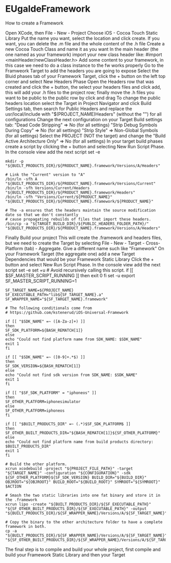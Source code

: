 # EUgaldeFramework

How to create a Framework

Open XCode, then File -  New - Project
Choose iOS - Cocoa Touch Static Library
Put the name you want, select the location and click create.
If you want, you can delete the .m file and the whole content of the .h file
Create a new Cocoa Touch Class and name it as you want
In the main header (the one named as your framework) import your new class header like:
	#import <mainHeader/newClassHeader.h>
Add some content to your framework, in this case we need to do a class instance to the fw works properly
Go to the Framweork Target to add the headers you are going to expose 
Select the Bluid phases tab of your Framework Target, click the + button on the left top corner and select New Headers Phase
Open the Headers row that was created and click the + button, the select your headers files and click add, this will add your .h files to the project row; finally move the .h files you want to be public to the public row by click and drag 
To change the public headers location select the Target in Project Navigator and click Build Settings tab, then search for Public Headers and replace the usr/local/include with "$(PROJECT_NAME)Headers" (without the "") for all configurations
Change the next configuration on your Target Build settings tab:
	"Dead Code Stripping" => No (for all settings)
	"Strip Debug Symbols During Copy" => No (for all settings)
	"Strip Style" => Non-Global Symbols (for all settings)
Select the PROJECT (NOT the target) and change the "Build Active Architecture Only" => No (for all settings)
In your target build phases create a script by clicking the + button and selecting New Run Script Phase. In the console view add the next script
	set -e

	mkdir -p "${BUILT_PRODUCTS_DIR}/${PRODUCT_NAME}.framework/Versions/A/Headers"

	# Link the "Current" version to "A"
	/bin/ln -sfh A "${BUILT_PRODUCTS_DIR}/${PRODUCT_NAME}.framework/Versions/Current"
	/bin/ln -sfh Versions/Current/Headers "${BUILT_PRODUCTS_DIR}/${PRODUCT_NAME}.framework/Headers"
	/bin/ln -sfh "Versions/Current/${PRODUCT_NAME}" "${BUILT_PRODUCTS_DIR}/${PRODUCT_NAME}.framework/${PRODUCT_NAME}"

	# The -a ensures that the headers maintain the source modification date so that we don't constantly
	# cause propagating rebuilds of files that import these headers.
	/bin/cp -a "${TARGET_BUILD_DIR}/${PUBLIC_HEADERS_FOLDER_PATH}/" "${BUILT_PRODUCTS_DIR}/${PRODUCT_NAME}.framework/Versions/A/Headers"
Finally Build your project
This will create the .framework and headers files, but we need to create the Target by selecting File - New - Target - Cross-Platform (tab) - Aggregate. Give a different name such like "Framework"
On your Framework Target (the aggregate one) add a new Target Dependencies that would be your Framework Static Library
Click the + button and select New Run Script Phase. In the console view add the next script
	set -e
	set +u
	# Avoid recursively calling this script.
	if [[ $SF_MASTER_SCRIPT_RUNNING ]]
	then
	exit 0
	fi
	set -u
	export SF_MASTER_SCRIPT_RUNNING=1

	SF_TARGET_NAME=${PROJECT_NAME}
	SF_EXECUTABLE_PATH="lib${SF_TARGET_NAME}.a"
	SF_WRAPPER_NAME="${SF_TARGET_NAME}.framework"

	# The following conditionals come from
	# https://github.com/kstenerud/iOS-Universal-Framework

	if [[ "$SDK_NAME" =~ ([A-Za-z]+) ]]
	then
	SF_SDK_PLATFORM=${BASH_REMATCH[1]}
	else
	echo "Could not find platform name from SDK_NAME: $SDK_NAME"
	exit 1
	fi

	if [[ "$SDK_NAME" =~ ([0-9]+.*$) ]]
	then
	SF_SDK_VERSION=${BASH_REMATCH[1]}
	else
	echo "Could not find sdk version from SDK_NAME: $SDK_NAME"
	exit 1
	fi

	if [[ "$SF_SDK_PLATFORM" = "iphoneos" ]]
	then
	SF_OTHER_PLATFORM=iphonesimulator
	else
	SF_OTHER_PLATFORM=iphoneos
	fi

	if [[ "$BUILT_PRODUCTS_DIR" =~ (.*)$SF_SDK_PLATFORM$ ]]
	then
	SF_OTHER_BUILT_PRODUCTS_DIR="${BASH_REMATCH[1]}${SF_OTHER_PLATFORM}"
	else
	echo "Could not find platform name from build products directory: $BUILT_PRODUCTS_DIR"
	exit 1
	fi

	# Build the other platform.
	xcrun xcodebuild -project "${PROJECT_FILE_PATH}" -target "${TARGET_NAME}" -configuration "${CONFIGURATION}" -sdk ${SF_OTHER_PLATFORM}${SF_SDK_VERSION} BUILD_DIR="${BUILD_DIR}" OBJROOT="${OBJROOT}" BUILD_ROOT="${BUILD_ROOT}" SYMROOT="${SYMROOT}" $ACTION

	# Smash the two static libraries into one fat binary and store it in the .framework
	xcrun lipo -create "${BUILT_PRODUCTS_DIR}/${SF_EXECUTABLE_PATH}" "${SF_OTHER_BUILT_PRODUCTS_DIR}/${SF_EXECUTABLE_PATH}" -output "${BUILT_PRODUCTS_DIR}/${SF_WRAPPER_NAME}/Versions/A/${SF_TARGET_NAME}"

	# Copy the binary to the other architecture folder to have a complete framework in both.
	cp -a "${BUILT_PRODUCTS_DIR}/${SF_WRAPPER_NAME}/Versions/A/${SF_TARGET_NAME}" "${SF_OTHER_BUILT_PRODUCTS_DIR}/${SF_WRAPPER_NAME}/Versions/A/${SF_TARGET_NAME}"
The final step is to compile and build your whole project, first compile and build your Framework Static Library and then your Target
